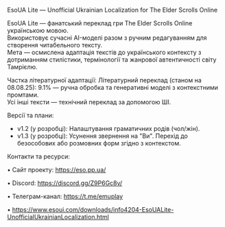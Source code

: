 EsoUA Lite — Unofficial Ukrainian Localization for The Elder Scrolls Online

EsoUA Lite — фанатський переклад гри The Elder Scrolls Online українською мовою.  
Використовує сучасні AI-моделі разом з ручним редагуванням для створення читабельного тексту.  
Мета — осмислена адаптація текстів до українського контексту з дотриманням стилістики, термінології та жанрової автентичності світу Тамрієлю.

Частка літературної адаптації:
Літературний переклад (станом на 08.08.25): 9.1% — ручна обробка та генеративні моделі з контекстними промтами.  
Усі інші тексти — технічний переклад за допомогою ШІ.

Версії та плани:
- v1.2 (у розробці): Налаштування граматичних родів (чол/жін).
- v1.3 (у розробці): Усунення звернення на "Ви". Перехід до безособових або розмовних форм згідно з контекстом.

Контакти та ресурси:

• Сайт проекту: https://eso.pp.ua/  

• Discord: https://discord.gg/Z9P6Gc8v/

• Телеграм-канал: https://t.me/emuplay    

• https://www.esoui.com/downloads/info4204-EsoUALite-UnofficialUkrainianLocalization.html
